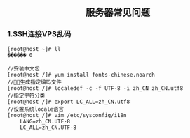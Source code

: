## <center>服务器常见问题</center>

### 1.SSH连接VPS乱码
```shell
[root@host ~]# ll
������ 0
```

```
//安装中文包
[root@host /]# yum install fonts-chinese.noarch
//生成指定编码文件
[root@host /]# localedef -c -f UTF-8 -i zh_CN zh_CN.utf8
//指定字符分类
[root@host /]# export LC_ALL=zh_CN.utf8
//设置系统locale语言
[root@host /]# vim /etc/sysconfig/i18n
    LANG=zh_CN.UTF-8
    LC_ALL=zh_CN.UTF-8
```